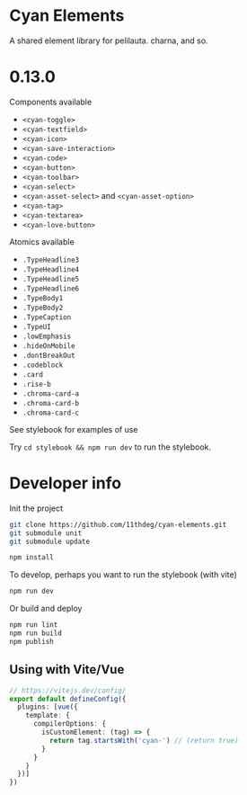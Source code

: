 # Cyan Elements

A shared element library for pelilauta. charna, and so.

# 0.13.0

Components available
- `<cyan-toggle>`
- `<cyan-textfield>`
- `<cyan-icon>`
- `<cyan-save-interaction>`
- `<cyan-code>`
- `<cyan-button>`
- `<cyan-toolbar>`
- `<cyan-select>`
- `<cyan-asset-select>` and `<cyan-asset-option>`
- `<cyan-tag>`
- `<cyan-textarea>`
- `<cyan-love-button>`

Atomics available
- `.TypeHeadline3`
- `.TypeHeadline4`
- `.TypeHeadline5`
- `.TypeHeadline6`
- `.TypeBody1`
- `.TypeBody2`
- `.TypeCaption`
- `.TypeUI`
- `.lowEmphasis`
- `.hideOnMobile`
- `.dontBreakOut`
- `.codeblock`
- `.card`
- `.rise-b`
- `.chroma-card-a`
- `.chroma-card-b`
- `.chroma-card-c`


See stylebook for examples of use

Try `cd stylebook && npm run dev` to run the stylebook.

# Developer info

Init the project
```bash
git clone https://github.com/11thdeg/cyan-elements.git
git submodule unit
git submodule update

npm install
```
To develop, perhaps you want to run the stylebook (with vite)
```bash
npm run dev
```

Or build and deploy
```bash
npm run lint
npm run build
npm publish
```

## Using with Vite/Vue
```typescript
// https://vitejs.dev/config/
export default defineConfig({
  plugins: [vue({
    template: {
      compilerOptions: {
        isCustomElement: (tag) => {
          return tag.startsWith('cyan-') // (return true)
        }
      }
    }
  })]
})
```


